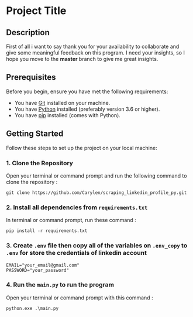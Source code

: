 # Project Title

## Description

First of all i want to say thank you for your availability to collaborate and give some meaningful feedback on this program. I need your insights, so I hope you move to the **master** branch to give me great insights.

## Prerequisites

Before you begin, ensure you have met the following requirements:

- You have [Git](https://git-scm.com/) installed on your machine.
- You have [Python](https://www.python.org/downloads/) installed (preferably version 3.6 or higher).
- You have [pip](https://pip.pypa.io/en/stable/) installed (comes with Python).

## Getting Started

Follow these steps to set up the project on your local machine:

### 1. Clone the Repository

Open your terminal or command prompt and run the following command to clone the repository :

```
git clone https://github.com/Carylen/scraping_linkedin_profile_py.git
```

### 2. Install all dependencies from `requirements.txt`

In terminal or command prompt, run these command :
```
pip install -r requirements.txt
```

### 3. Create `.env` file then copy all of the variables on `.env_copy` to `.env` for store the credentials of linkedin account 
```
EMAIL="your_email@gmail.com"
PASSWORD="your_password"
```

### 4. Run the `main.py` to run the program
Open your terminal or command prompt with this command :
```
python.exe .\main.py
```
